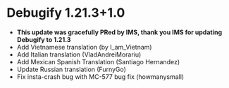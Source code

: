 # Debugify 1.21.3+1.0

- **This update was gracefully PRed by IMS, thank you IMS for updating Debugify to 1.21.3**
- Add Vietnamese translation (by I_am_Vietnam)
- Add Italian translation (VladAndreiMorariu)
- Add Mexican Spanish Translation (Santiago Hernandez)
- Update Russian translation (FurnyGo)
- Fix insta-crash bug with MC-577 bug fix (howmanysmall)
